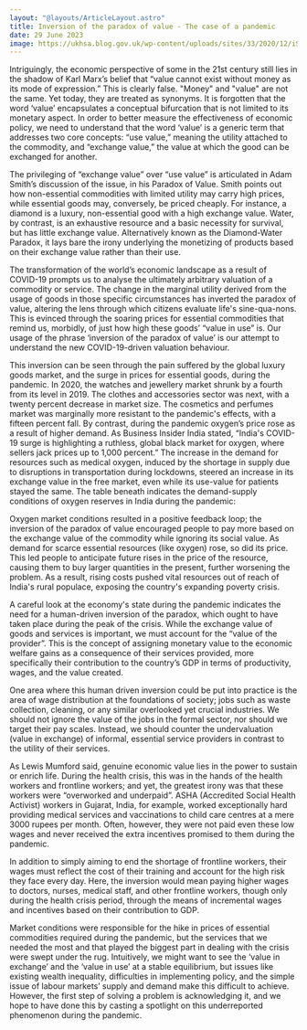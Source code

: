 ```yaml
---
layout: "@layouts/ArticleLayout.astro"
title: Inversion of the paradox of value - The case of a pandemic
date: 29 June 2023
image: https://ukhsa.blog.gov.uk/wp-content/uploads/sites/33/2020/12/iStock-1214221131-e1608128295381.jpg
---
```

<p class="text-white">
<span class="text-xl">Intriguingly, </span> the economic perspective of some in the 21st century still lies in the shadow of Karl Marx’s belief that “value cannot exist without money as its mode of expression.” This is clearly false. "Money" and "value" are not the same. Yet today, they are treated as synonyms. It is forgotten that the word ‘value’ encapsulates a conceptual bifurcation that is not limited to its monetary aspect. In order to better measure the effectiveness of economic policy, we need to understand that the word ‘value’ is a generic term that addresses two core concepts: “use value,” meaning the utility attached to the commodity, and “exchange value,” the value at which the good can be exchanged for another. 
</p>
<p class="text-white">
The privileging of “exchange value” over “use value” is articulated in Adam Smith’s discussion of the issue, in his Paradox of Value. Smith points out how non-essential commodities with limited utility may carry high prices, while essential goods may, conversely, be priced cheaply. For instance, a diamond is a luxury, non-essential good with a high exchange value. Water, by contrast, is an exhaustive resource and a basic necessity for survival, but has little exchange value. Alternatively known as the Diamond-Water Paradox, it lays bare the irony underlying the monetizing of products based on their exchange value rather than their use.
</p>
<p class="text-white">
The transformation of the world’s economic landscape as a result of COVID-19 prompts us to analyse the ultimately arbitrary valuation of a commodity or service. The change in the marginal utility derived from the usage of goods in those specific circumstances has inverted the paradox of value, altering the lens through which citizens evaluate life's sine-qua-nons. This is evinced through the soaring prices for essential commodities that remind us, morbidly, of just how high these goods’ “value in use” is. Our usage of the phrase ‘inversion of the paradox of value’ is our attempt to understand the new COVID-19-driven valuation behaviour.
</p>
<p class="text-white">
This inversion can be seen through the pain suffered by the global luxury goods market, and the surge in prices for essential goods, during the pandemic. In 2020, the watches and jewellery market shrunk by a fourth from its level in 2019. The clothes and accessories sector was next, with a twenty percent decrease in market size. The cosmetics and perfumes market was marginally more resistant to the pandemic's effects, with a fifteen percent fall. By contrast, during the pandemic oxygen’s price rose as a result of higher demand. As Business Insider India stated, “India's COVID-19 surge is highlighting a ruthless, global black market for oxygen, where sellers jack prices up to 1,000 percent.” The increase in the demand for resources such as medical oxygen, induced by the shortage in supply due to disruptions in transportation during lockdowns, steered an increase in its exchange value in the free market, even while its use-value for patients stayed the same. The table beneath indicates the demand-supply conditions of oxygen reserves in India during the pandemic: 
</p>
<p class="text-white">
Oxygen market conditions resulted in a positive feedback loop; the inversion of the paradox of value encouraged people to pay more based on the exchange value of the commodity while ignoring its social value. As demand for scarce essential resources (like oxygen) rose, so did its price. This led people to anticipate future rises in the price of the resource, causing them to buy larger quantities in the present, further worsening the problem. As a result, rising costs pushed vital resources out of reach of India's rural populace, exposing the country's expanding poverty crisis.
</p>
<p class="text-white">
A careful look at the economy's state during the pandemic indicates the need for a human-driven inversion of the paradox, which ought to have taken place during the peak of the crisis. While the exchange value of goods and services is important, we must account for the “value of the provider”. This is the concept of assigning monetary value to the economic welfare gains as a consequence of their services provided, more specifically their contribution to the country’s GDP in terms of productivity, wages, and the value created. 
</p>
<p class="text-white">
One area where this human driven inversion could be put into practice is the area of wage distribution at the foundations of society; jobs such as waste collection, cleaning, or any similar overlooked yet crucial industries. We should not ignore the value of the jobs in the formal sector, nor should we target their pay scales. Instead, we should counter the undervaluation (value in exchange) of informal, essential service providers in contrast to the utility of their services.
</p>
<p class="text-white">
As Lewis Mumford said, genuine economic value lies in the power to sustain or enrich life. During the health crisis, this was in the hands of the health workers and frontline workers; and yet, the greatest irony was that these workers were “overworked and underpaid”. ASHA (Accredited Social Health Activist) workers in Gujarat, India, for example, worked exceptionally hard providing medical services and vaccinations to child care centres at a mere 3000 rupees per month. Often, however, they were not paid even these low wages and never received the extra incentives promised to them during the pandemic. 
</p>
<p class="text-white">
In addition to simply aiming to end the shortage of frontline workers, their wages must reflect the cost of their training and account for the high risk they face every day. Here, the inversion would mean paying higher wages to doctors, nurses, medical staff, and other frontline workers, though only during the health crisis period, through the means of incremental wages and incentives based on their contribution to GDP.
</p>
<p class="text-white">
Market conditions were responsible for the hike in prices of essential commodities required during the pandemic, but the services that we needed the most and that played the biggest part in dealing with the crisis were swept under the rug. Intuitively, we might want to see the ‘value in exchange’ and the ‘value in use’ at a stable equilibrium, but issues like existing wealth inequality, difficulties in implementing policy, and the simple issue of labour markets’ supply and demand make this difficult to achieve. However, the first step of solving a problem is acknowledging it, and we hope to have done this by casting a spotlight on this underreported phenomenon during the pandemic.
</p>

